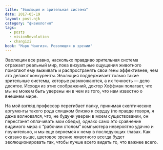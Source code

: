 ```yaml
---
title: "Эволюция и зрительная система"
date: 2017-05-19
layout: post.njk
category: "физиология"
tags:
  - posts
  - visionRevolution
  - changizi
book: "Марк Чангизи. Революция в зрении"
---
```


Эволюции все равно, насколько правдиво зрительная система отражает реальный мир, пока визуальные ощущения животного помогают ему выживать и распространять свои гены эффективнее, чем это делают конкуренты. Эволюция поддерживает только такие зрительные системы, которые размножаются, а их точность — дело десятое. Исходя из этих соображений, доктор Хоффман полагает, что мы не можем быть уверены ни в чем из того, что нам известно о внешнем мире.

На мой взгляд профессор перегибает палку, принимая скептические аргументы такого рода слишком близко к сердцу (по правде говоря, я даже волновался, что, не будучи уверен в моем существовании, он перестанет оплачивать мои обеды), однако само это сравнение видимого мира с “рабочим столом” компьютера невероятно удачно и поучительно, и мы еще вернемся к нему в последующих главах. Как сказано выше, цветовое зрение животного всегда будет эволюционировать так, чтобы лучше всего видеть то, что важнее всего.
